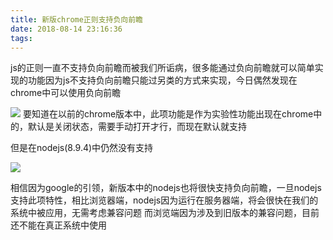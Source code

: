 ```yaml
---
title: 新版chrome正则支持负向前瞻
date: 2018-08-14 23:16:36
tags:
---
```

js的正则一直不支持负向前瞻而被我们所诟病，很多能通过负向前瞻就可以简单实现的功能因为js不支持负向前瞻只能过另类的方式来实现，今日偶然发现在chrome中可以使用负向前瞻

<img src="/image/lookbehind1.jpg">
要知道在以前的chrome版本中，此项功能是作为实验性功能出现在chrome中的，默认是关闭状态，需要手动打开才行，而现在默认就支持

但是在nodejs(8.9.4)中仍然没有支持

<img src="/image/lookbehind2.jpg">

相信因为google的引领，新版本中的nodejs也将很快支持负向前瞻，一旦nodejs支持此项特性，相比浏览器端，nodejs因为运行在服务器端，将会很快在我们的系统中被应用，无需考虑兼容问题
而浏览端因为涉及到旧版本的兼容问题，目前还不能在真正系统中使用
